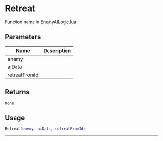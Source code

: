 # Retreat

Function name in EnemyAILogic.lua

## Parameters

| Name          | Description |
| ------------- | ----------- |
| enemy         |             |
| aiData        |             |
| retreatFromId |             |

## Returns

`none`

## Usage

```lua
Retreat(enemy, aiData, retreatFromId)
```

---
